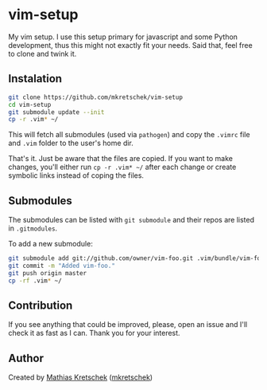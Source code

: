 vim-setup
=========

My vim setup. I use this setup primary for javascript and some Python
development, thus this might not exactly fit your needs. Said that,
feel free to clone and twink it.

Instalation
-----------

```sh
git clone https://github.com/mkretschek/vim-setup
cd vim-setup
git submodule update --init
cp -r .vim* ~/
```

This will fetch all submodules (used via `pathogen`) and
copy the `.vimrc` file and `.vim` folder to the user's home dir.

That's it. Just be aware that the files are copied. If you want to make
changes, you'll either run `cp -r .vim* ~/` after each change or create
symbolic links instead of coping the files.


Submodules
----------

The submodules can be listed with `git submodule` and their repos are
listed in `.gitmodules`.

To add a new submodule:

```sh
git submodule add git://github.com/owner/vim-foo.git .vim/bundle/vim-foo
git commit -m "Added vim-foo."
git push origin master
cp -rf .vim* ~/
```

Contribution
------------

If you see anything that could be improved, please, open an issue and I'll
check it as fast as I can. Thank you for your interest.


Author
------

Created by [Mathias Kretschek][mathias] ([mkretschek][])

[mathias]: http://mathias.ms
[mkretschek]: https://github.com/mkretschek
